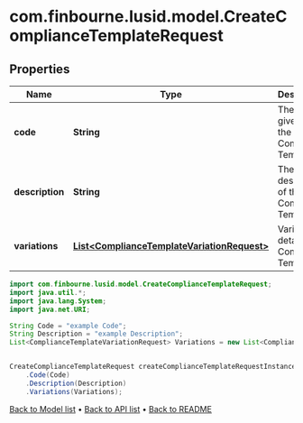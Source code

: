 # com.finbourne.lusid.model.CreateComplianceTemplateRequest

## Properties

Name | Type | Description | Notes
------------ | ------------- | ------------- | -------------
**code** | **String** | The code given for the Compliance Template | [default to String]
**description** | **String** | The description of the Compliance Template | [default to String]
**variations** | [**List&lt;ComplianceTemplateVariationRequest&gt;**](ComplianceTemplateVariationRequest.md) | Variation details of a Compliance Template | [default to List<ComplianceTemplateVariationRequest>]

```java
import com.finbourne.lusid.model.CreateComplianceTemplateRequest;
import java.util.*;
import java.lang.System;
import java.net.URI;

String Code = "example Code";
String Description = "example Description";
List<ComplianceTemplateVariationRequest> Variations = new List<ComplianceTemplateVariationRequest>();


CreateComplianceTemplateRequest createComplianceTemplateRequestInstance = new CreateComplianceTemplateRequest()
    .Code(Code)
    .Description(Description)
    .Variations(Variations);
```


[Back to Model list](../README.md#documentation-for-models) &#8226; [Back to API list](../README.md#documentation-for-api-endpoints) &#8226; [Back to README](../README.md)
